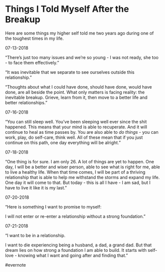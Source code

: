 # Things I Told Myself After the Breakup

Here are some things my higher self told me two years ago during one of the toughest times in my life.

07-13-2018

“There’s just too many issues and we’re so young - I was not ready, she too - to face them effectively.”

“It was inevitable that we separate to see ourselves outside this relationship.”

“Thoughts about what I could have done, should have done, would have done, are all beside the point. What only matters is facing reality: the inevitable breakup. Grieve, learn from it, then move to a better life and better relationships.”

07-16-2018

“You can still sleep well. You’ve been sleeping well ever since the shit happened. This means that your mind is able to recuperate. And it will continue to heal as time passes by. You are also able to *do things* - you can work, play, do self-care, think well. All of these mean that if you just continue on this path, one day everything will be alright.”

07-18-2018

“One thing is for sure. I am only 26. A lot of things are yet to happen. One day, I will be a better and wiser person, able to see what is right for me, able to live a healthy life. When that time comes, I will be part of a thriving relationship that is able to help me withstand the storms and expand my life. One day it will come to that. But today - this is all I have - I am sad, but I have to live it like it is my last.”

07-20-2018

“Here is something I want to promise to myself:

I will not enter or re-enter a relationship without a strong foundation.”

07-21-2018

“I want to be in a relationship.

I want to die experiencing being a husband, a dad, a grand dad. But that dream lies on how strong a foundation I am able to build. It starts with self-love - knowing what I want and going after and finding that.”

\#evernote

